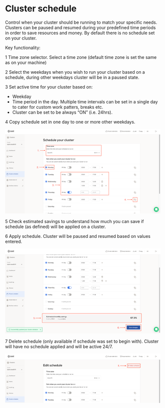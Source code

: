 # Cluster schedule

Control when your cluster should be running to match your specific needs. Clusters can be paused and resumed during your predefined time periods in order to save resources and money. By default there is no schedule set on your cluster.

Key functionality:

1 Time zone selector. Select a time zone (default time zone is set the same as on your machine)

2 Select the weekdays when you wish to run your cluster based on a schedule, during other weekdays cluster will be in a paused state.

3 Set active time for your cluster based on:

   - Weekday
   - Time period in the day. Multiple time intervals can be set in a single day to cater for custom work patters, breaks etc.
   - Cluster can be set to be always “ON”  (i.e. 24hrs).

4 Copy schedule set in one day to one or more other weekdays.

![](images/schedule1.png)

5 Check estimated savings to understand how much you can save if schedule (as defined) will be applied on a cluster.

6 Apply schedule. Cluster will be paused and resumed based on values entered.

![](images/schedule2.png)

7 Delete schedule (only available if schedule was set to begin with). Cluster will have no schedule applied and will be active 24/7.

![](images/schedule3.png)

